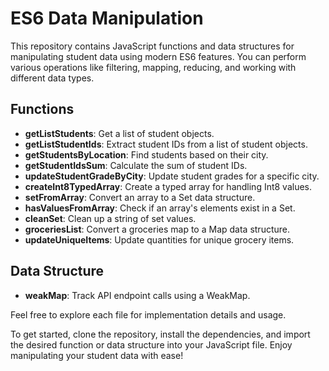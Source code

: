 # ES6 Data Manipulation

This repository contains JavaScript functions and data structures for manipulating student data using modern ES6 features. You can perform various operations like filtering, mapping, reducing, and working with different data types.

## Functions

- **getListStudents**: Get a list of student objects.
- **getListStudentIds**: Extract student IDs from a list of student objects.
- **getStudentsByLocation**: Find students based on their city.
- **getStudentIdsSum**: Calculate the sum of student IDs.
- **updateStudentGradeByCity**: Update student grades for a specific city.
- **createInt8TypedArray**: Create a typed array for handling Int8 values.
- **setFromArray**: Convert an array to a Set data structure.
- **hasValuesFromArray**: Check if an array's elements exist in a Set.
- **cleanSet**: Clean up a string of set values.
- **groceriesList**: Convert a groceries map to a Map data structure.
- **updateUniqueItems**: Update quantities for unique grocery items.

## Data Structure

- **weakMap**: Track API endpoint calls using a WeakMap.

Feel free to explore each file for implementation details and usage.

To get started, clone the repository, install the dependencies, and import the desired function or data structure into your JavaScript file. Enjoy manipulating your student data with ease!
